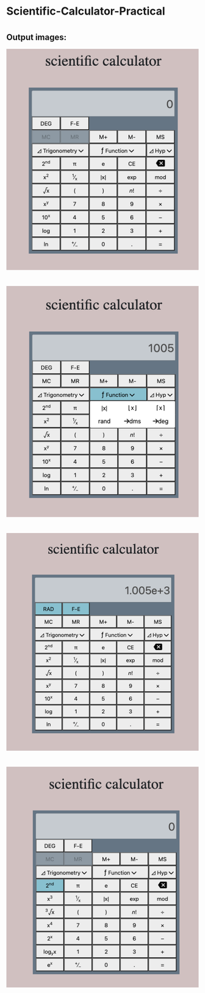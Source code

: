 # Scientific-Calculator-Practical
#
## Output images:




<img src="https://github.com/chetankochiyaniya/Scientific-Calculator-Practical/blob/77a4cdf20c9584136102457f7be5f75d74353382/output/1.png" alt="Practical Output Image" width="525px">

#

<img src="https://github.com/chetankochiyaniya/Scientific-Calculator-Practical/blob/77a4cdf20c9584136102457f7be5f75d74353382/output/2.png" alt="Practical Output Image" width="525px">

#

<img src="https://github.com/chetankochiyaniya/Scientific-Calculator-Practical/blob/77a4cdf20c9584136102457f7be5f75d74353382/output/3.png" alt="Practical Output Image" width="525px">

#

<img src="https://github.com/chetankochiyaniya/Scientific-Calculator-Practical/blob/77a4cdf20c9584136102457f7be5f75d74353382/output/4.png" alt="Practical Output Image" width="525px">
